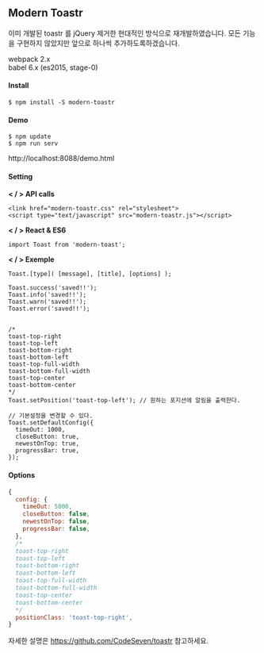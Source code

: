 ## Modern Toastr 

이미 개발된 toastr 를 jQuery 제거한 현대적인 방식으로 재개발하였습니다. 모든 기능을 구현하지 않았지만 앞으로 하나씩 추가하도록하겠습니다.

webpack 2.x  
babel 6.x (es2015, stage-0)

#### Install

```
$ npm install -S modern-toastr
```

#### Demo

```
$ npm update
$ npm run serv
```

http://localhost:8088/demo.html


#### Setting

**< / > API calls**

```
<link href="modern-toastr.css" rel="stylesheet">
<script type="text/javascript" src="modern-toastr.js"></script>
```

**< / > React & ES6**

```
import Toast from 'modern-toast';
```

**< / > Exemple**
```
Toast.[type]( [message], [title], [options] );

Toast.success('saved!!');
Toast.info('saved!!');
Toast.warn('saved!!');
Toast.error('saved!!');


/*
toast-top-right
toast-top-left
toast-bottom-right
toast-bottom-left
toast-top-full-width
toast-bottom-full-width
toast-top-center
toast-bottom-center
*/
Toast.setPosition('toast-top-left'); // 원하는 포지션에 알림을 출력한다.

// 기본설정을 변경할 수 있다.
Toast.setDefaultConfig({
  timeOut: 1000,
  closeButton: true,
  newestOnTop: true,
  progressBar: true,
});
```

#### Options

```js
{
  config: {
    timeOut: 5000,
    closeButton: false,
    newestOnTop: false,
    progressBar: false,
  },
  /*
  toast-top-right
  toast-top-left
  toast-bottom-right
  toast-bottom-left
  toast-top-full-width
  toast-bottom-full-width
  toast-top-center
  toast-bottom-center
  */
  positionClass: 'toast-top-right',
}
```

자세한 설명은 https://github.com/CodeSeven/toastr 참고하세요.
